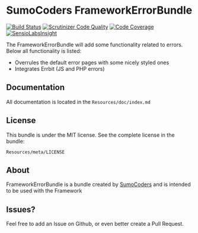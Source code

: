 # SumoCoders FrameworkErrorBundle

[![Build Status](https://travis-ci.org/sumocoders/FrameworkErrorBundle.svg?branch=master)](https://travis-ci.org/sumocoders/FrameworkErrorBundle) [![Scrutinizer Code Quality](https://scrutinizer-ci.com/g/sumocoders/FrameworkErrorBundle/badges/quality-score.png?b=master)](https://scrutinizer-ci.com/g/sumocoders/FrameworkErrorBundle/?branch=master) [![Code Coverage](https://scrutinizer-ci.com/g/sumocoders/FrameworkErrorBundle/badges/coverage.png?b=master)](https://scrutinizer-ci.com/g/sumocoders/FrameworkErrorBundle/?branch=master) [![SensioLabsInsight](https://insight.sensiolabs.com/projects/816bb867-13a9-4c39-8285-69b740e4414f/mini.png)](https://insight.sensiolabs.com/projects/816bb867-13a9-4c39-8285-69b740e4414f)

The FrameworkErrorBundle will add some functionality related to errors. Below
all functionality is listed:

* Overrules the default error pages with some nicely styled ones
* Integrates Errbit (JS and PHP errors)

## Documentation

All documentation is located in the `Resources/doc/index.md`

## License

This bundle is under the MIT license. See the complete license in the bundle:

    Resources/meta/LICENSE

## About

FrameworkErrorBundle is a bundle created by [SumoCoders](https://github.com/sumocoders)
and is intended to be used with the Framework

## Issues?

Feel free to add an Issue on Github, or even better create a Pull Request.
